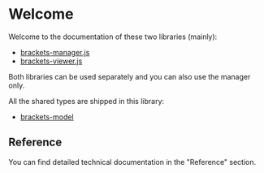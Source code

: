 # Welcome

Welcome to the documentation of these two libraries (mainly):

- [brackets-manager.js](https://github.com/Drarig29/brackets-manager.js)
- [brackets-viewer.js](https://github.com/Drarig29/brackets-viewer.js)

Both libraries can be used separately and you can also use the manager only.

All the shared types are shipped in this library:

- [brackets-model](https://github.com/Drarig29/brackets-model)

## Reference

You can find detailed technical documentation in the "Reference" section.